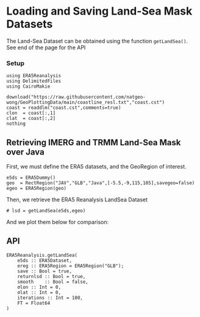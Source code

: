 # Loading and Saving Land-Sea Mask Datasets

The Land-Sea Dataset can be obtained using the function `getLandSea()`.  See end of the page for the API

### Setup

````@example landseamask
using ERA5Reanalysis
using DelimitedFiles
using CairoMakie

download("https://raw.githubusercontent.com/natgeo-wong/GeoPlottingData/main/coastline_resl.txt","coast.cst")
coast = readdlm("coast.cst",comments=true)
clon  = coast[:,1]
clat  = coast[:,2]
nothing
````

## Retrieving IMERG and TRMM Land-Sea Mask over Java

First, we must define the ERA5 datasets, and the GeoRegion of interest.
````@example landseamask
e5ds = ERA5Dummy()
geo  = RectRegion("JAV","GLB","Java",[-5.5,-9,115,105],savegeo=false)
egeo = ERA5Region(geo)
````

Then, we retrieve the ERA5 Reanalysis LandSea Dataset
````@example landseamask
# lsd = getLandSea(e5ds,egeo)
````

And we plot them below for comparison:
## API

```@docs
ERA5Reanalysis.getLandSea(
    e5ds :: ERA5Dataset,
    ereg :: ERA5Region = ERA5Region("GLB");
    save :: Bool = true,
    returnlsd :: Bool = true,
    smooth    :: Bool = false,
    σlon :: Int = 0,
    σlat :: Int = 0,
    iterations :: Int = 100,
    FT = Float64
)
```